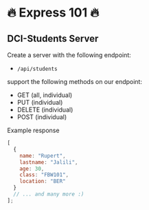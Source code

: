 # 🔥 Express 101 🔥

## DCI-Students Server

Create a server with the following endpoint:

- `/api/students`

support the following methods on our endpoint:

- GET (all, individual)
- PUT (individual)
- DELETE (individual)
- POST (individual)

Example response

```js
[
  {
    name: "Rupert",
    lastname: "Jalili",
    age: 30,
    class: "FBW101",
    location: "BER"
  }
  // ... and many more :)
];
```
